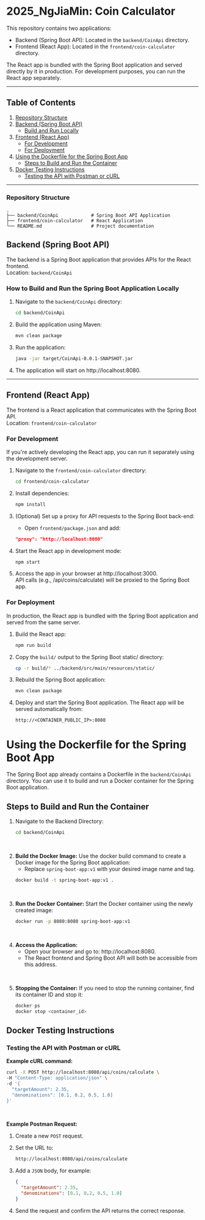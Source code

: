 # 2025_NgJiaMin: Coin Calculator

This repository contains two applications:
* Backend (Spring Boot API): Located in the `backend/CoinApi` directory.
* Frontend (React App): Located in the `frontend/coin-calculator` directory.

The React app is bundled with the Spring Boot application and served directly by it in production. 
For development purposes, you can run the React app separately.

---
## Table of Contents
1. [Repository Structure](#repository-structure)
2. [Backend (Spring Boot API)](#backend-spring-boot-api)
   - [Build and Run Locally](#how-to-build-and-run-the-spring-boot-application-locally)
3. [Frontend (React App)](#frontend-react-app)
   - [For Development](#for-development)
   - [For Deployment](#for-deployment)
4. [Using the Dockerfile for the Spring Boot App](#using-the-dockerfile-for-the-spring-boot-app)
   - [Steps to Build and Run the Container](#steps-to-build-and-run-the-container)
5. [Docker Testing Instructions](#docker-testing-instructions)
   - [Testing the API with Postman or cURL](#testing-the-api-with-postman-or-curl)

---
### Repository Structure
```
.
├── backend/CoinApi            # Spring Boot API Application
├── frontend/coin-calculator   # React Application
└── README.md                  # Project documentation
```

## Backend (Spring Boot API)
The backend is a Spring Boot application that provides APIs for the React frontend.<br/>
Location: `backend/CoinApi`

### How to Build and Run the Spring Boot Application Locally
1. Navigate to the `backend/CoinApi` directory:
   ```bash
   cd backend/CoinApi
   ```

2. Build the application using Maven:
   ```bash
   mvn clean package
   ```

3. Run the application:
   ```bash
   java -jar target/CoinApi-0.0.1-SNAPSHOT.jar
   ```

4. The application will start on http://localhost:8080.
---
## Frontend (React App)
The frontend is a React application that communicates with the Spring Boot API.<br/>
Location: `frontend/coin-calculator`

### For Development
If you're actively developing the React app, you can run it separately using the development server.

1. Navigate to the `frontend/coin-calculator` directory:
   ```bash
   cd frontend/coin-calculator
   ```

2. Install dependencies:
   ```bash
   npm install
   ```

3. (Optional) Set up a proxy for API requests to the Spring Boot back-end:<br/>
   - Open `frontend/package.json` and add:
   ```json
   "proxy": "http://localhost:8080"
   ```

4. Start the React app in development mode:
   ```bash
   npm start
   ```

5. Access the app in your browser at http://localhost:3000.<br/>
API calls (e.g., /api/coins/calculate) will be proxied to the Spring Boot app.

### For Deployment
In production, the React app is bundled with the Spring Boot application and served from the same server.

1. Build the React app:
   ```bash
   npm run build
   ```

2. Copy the `build/` output to the Spring Boot static/ directory:
   ```bash
   cp -r build/* ../backend/src/main/resources/static/
   ```

3. Rebuild the Spring Boot application:
   ```bash 
   mvn clean package
   ```

4. Deploy and start the Spring Boot application. The React app will be served automatically from:
   ```arduino
   http://<CONTAINER_PUBLIC_IP>:8080
   ```

# Using the Dockerfile for the Spring Boot App
The Spring Boot app already contains a Dockerfile in the `backend/CoinApi` directory. You can use it to build and run a Docker container for the Spring Boot application.

## Steps to Build and Run the Container
1. Navigate to the Backend Directory:
   ```bash
   cd backend/CoinApi
   ```
<br/>

2. **Build the Docker Image:** Use the docker build command to create a Docker image for the Spring Boot application:
   * Replace `spring-boot-app:v1` with your desired image name and tag.
   ```bash
   docker build -t spring-boot-app:v1 .
   ```
<br/>

3. **Run the Docker Container:** Start the Docker container using the newly created image:
   ```bash
   docker run -p 8080:8080 spring-boot-app:v1
   ```
<br/>

4. **Access the Application:**
   * Open your browser and go to: http://localhost:8080.
   * The React frontend and Spring Boot API will both be accessible from this address.

<br/>

5. **Stopping the Container:** If you need to stop the running container, find its container ID and stop it:
   ```bash
   docker ps
   docker stop <container_id>
   ```

## Docker Testing Instructions
### Testing the API with Postman or cURL
**Example cURL command:**
```bash
curl -X POST http://localhost:8080/api/coins/calculate \
-H "Content-Type: application/json" \
-d '{
  "targetAmount": 2.35,
  "denominations": [0.1, 0.2, 0.5, 1.0]
}'
```
<br/>

**Example Postman Request:**
1. Create a new `POST` request.

2. Set the URL to:
   ```bash
   http://localhost:8080/api/coins/calculate
   ```

3. Add a `JSON` body, for example:
   ```json
   {
     "targetAmount": 2.35,
     "denominations": [0.1, 0.2, 0.5, 1.0]
   }
   ```

4. Send the request and confirm the API returns the correct response.